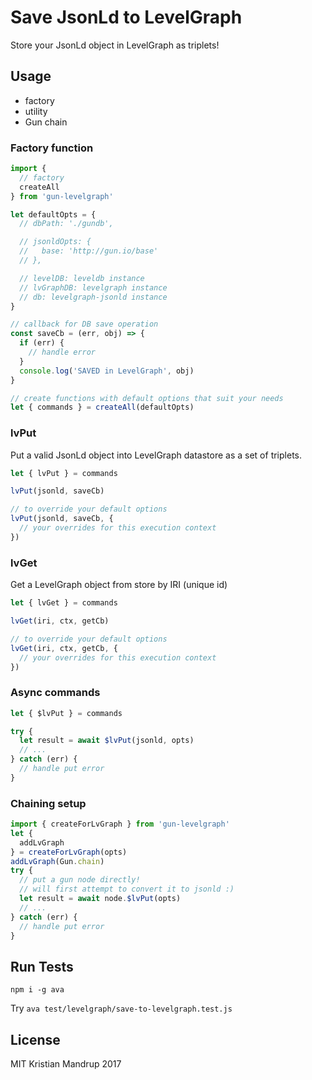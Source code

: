 # Save JsonLd to LevelGraph

Store your JsonLd object in LevelGraph as triplets!

## Usage

- factory
- utility
- Gun chain

### Factory function

```js
import {
  // factory
  createAll
} from 'gun-levelgraph'

let defaultOpts = {
  // dbPath: './gundb',

  // jsonldOpts: {
  //   base: 'http://gun.io/base'
  // },

  // levelDB: leveldb instance
  // lvGraphDB: levelgraph instance
  // db: levelgraph-jsonld instance
}

// callback for DB save operation
const saveCb = (err, obj) => {
  if (err) {
    // handle error
  }
  console.log('SAVED in LevelGraph', obj)
}

// create functions with default options that suit your needs
let { commands } = createAll(defaultOpts)
```

### lvPut

Put a valid JsonLd object into LevelGraph datastore as a set of triplets.

```js
let { lvPut } = commands

lvPut(jsonld, saveCb)

// to override your default options
lvPut(jsonld, saveCb, {
  // your overrides for this execution context
})
```

### lvGet

Get a LevelGraph object from store by IRI (unique id)

```js
let { lvGet } = commands

lvGet(iri, ctx, getCb)

// to override your default options
lvGet(iri, ctx, getCb, {
  // your overrides for this execution context
})
```


### Async commands

```js
let { $lvPut } = commands

try {
  let result = await $lvPut(jsonld, opts)
  // ...
} catch (err) {
  // handle put error
}

```

### Chaining setup

```js
import { createForLvGraph } from 'gun-levelgraph'
let {
  addLvGraph
} = createForLvGraph(opts)
addLvGraph(Gun.chain)
try {
  // put a gun node directly!
  // will first attempt to convert it to jsonld :)
  let result = await node.$lvPut(opts)
  // ...
} catch (err) {
  // handle put error
}
```

## Run Tests

`npm i -g ava`

Try `ava test/levelgraph/save-to-levelgraph.test.js`

## License

MIT Kristian Mandrup 2017


